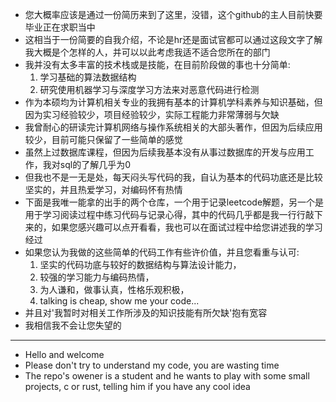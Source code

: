 - 您大概率应该是通过一份简历来到了这里，没错，这个github的主人目前快要毕业正在求职当中
- 这相当于一份简要的自我介绍，不论是hr还是面试官都可以通过这段文字了解我大概是个怎样的人，并可以以此考虑我适不适合您所在的部门
- 我并没有太多丰富的技术栈或是技能，在目前阶段做的事也十分简单: 
  1. 学习基础的算法数据结构
  2. 研究使用机器学习与深度学习方法来对恶意代码进行检测
- 作为本硕均为计算机相关专业的我拥有基本的计算机学科素养与知识基础，但因为实习经验较少，项目经验较少，实际工程能力非常薄弱与欠缺
- 我曾耐心的研读完计算机网络与操作系统相关的大部头著作，但因为后续应用较少，目前可能只保留了一些简单的感觉
- 虽然上过数据库课程，但因为后续我基本没有从事过数据库的开发与应用工作，我对sql的了解几乎为0
- 但我也不是一无是处，每天闷头写代码的我，自认为基本的代码功底还是比较坚实的，并且热爱学习，对编码怀有热情
- 下面是我唯一能拿的出手的两个仓库，一个用于记录leetcode解题，另一个是用于学习阅读过程中练习代码与记录心得，其中的代码几乎都是我一行行敲下来的，如果您感兴趣可以点开看看，我也可以在面试过程中给您讲述我的学习经过
- 如果您认为我做的这些简单的代码工作有些许价值，并且您看重与认可:
  1. 坚实的代码功底与较好的数据结构与算法设计能力，
  2. 较强的学习能力与编码热情，
  3. 为人谦和，做事认真，性格乐观积极，
  4. talking is cheap, show me your code...
- 并且对'我暂时对相关工作所涉及的知识技能有所欠缺'抱有宽容
- 我相信我不会让您失望的

---
- Hello and welcome
- Please don't try to understand my code, you are wasting time
- The repo's owener is a student and he wants to play with some small projects, c or rust, telling him if you have any cool idea
